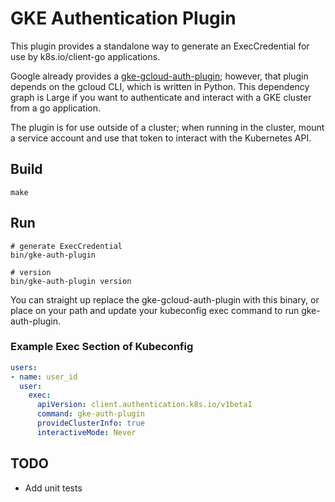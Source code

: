 # GKE Authentication Plugin

This plugin provides a standalone way to generate an ExecCredential for use by k8s.io/client-go applications.

Google already provides a [gke-gcloud-auth-plugin](https://cloud.google.com/blog/products/containers-kubernetes/kubectl-auth-changes-in-gke); however, that plugin depends on the gcloud CLI, which is written in Python. This dependency graph is Large if you want to authenticate and interact with a GKE cluster from a go application.

The plugin is for use outside of a cluster; when running in the cluster, mount a service account and use that token to interact with the Kubernetes API.

## Build

```shell
make
```

## Run

```shell
# generate ExecCredential
bin/gke-auth-plugin

# version
bin/gke-auth-plugin version
```

You can straight up replace the gke-gcloud-auth-plugin with this binary, or place on your path and update your kubeconfig exec command to run gke-auth-plugin.

### Example Exec Section of Kubeconfig

```yaml
users:
- name: user_id
  user:
    exec:
      apiVersion: client.authentication.k8s.io/v1beta1
      command: gke-auth-plugin
      provideClusterInfo: true
      interactiveMode: Never
```
## TODO

- Add unit tests